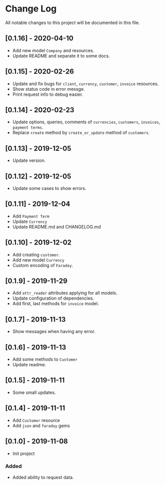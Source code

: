 # Change Log

All notable changes to this project will be documented in this file.

## [0.1.16] - 2020-04-10

- Add new model `Company` and resources.
- Update README and separate it to some docs.

## [0.1.15] - 2020-02-26

- Update and fix bugs for `client`, `currency`, `customer`, `invoice` resources.
- Show status code in error messge.
- Print request info to debug easier.

## [0.1.14] - 2020-02-23

- Update options, queries, comments of `currencies`, `customers`, `invoices`, `payment terms`.
- Replace `create` method by `create_or_update` method of `customers`.

## [0.1.13] - 2019-12-05

- Update version.

## [0.1.12] - 2019-12-05

- Update some cases to show errors.

## [0.1.11] - 2019-12-04

- Add `Payment Term`
- Update `Currency`
- Update README.md and CHANGELOG.md

## [0.1.10] - 2019-12-02

- Add creating `customer`.
- Add new model `Currency`
- Custom encoding of `Faraday`.

## [0.1.9] - 2019-11-29

- Add `attr_reader` attributes applying for all models.
- Update configuration of dependencies.
- Add first, last methods for `invoice` model.

## [0.1.7] - 2019-11-13

- Show messages when having any error.

## [0.1.6] - 2019-11-13

- Add some methods to `Customer`
- Update readme.

## [0.1.5] - 2019-11-11

- Some small updates.

## [0.1.4] - 2019-11-11

- Add `Customer` resource
- Add `json` and `faraday` gems

## [0.1.0] - 2019-11-08

- Init project

### Added

- Added ability to request data.
